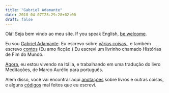 ```yaml
---
title: "Gabriel Adamante"
date: 2018-04-07T23:29:28+02:00
draft: false
---
```


Olá! Seja bem vindo ao meu site. If you speak English, [be welcome](/en/ "be welcome"). 

Eu sou [Gabriel Adamante](/about "Gabriel Adamante"). Eu escrevo sobre [várias coisas.](/articles/ "várias coisas"), e também escrevo [contos](/fiction/ "contos.") (Eu amo ficção.) Eu escrevi um livrinho chamado Histórias de Fim do Mundo.

[Agora](/now/ "Agora"), eu estou vivendo na Itália, e trabalhando em uma tradução do livro Meditações, de Marco Aurélio para português.

Além disso, você vai encontrar aqui [anotações](/notes/ "anotações") sobre livros e outras coisas, e alguns [códigos](/code/ "códigos") mal feitos que eu escrevi.


